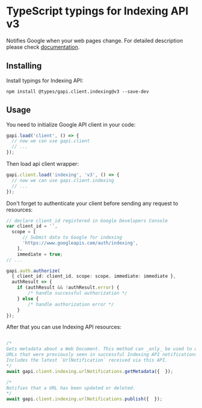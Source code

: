 # TypeScript typings for Indexing API v3

Notifies Google when your web pages change.
For detailed description please check [documentation](https://developers.google.com/search/apis/indexing-api/).

## Installing

Install typings for Indexing API:

```
npm install @types/gapi.client.indexing@v3 --save-dev
```

## Usage

You need to initialize Google API client in your code:

```typescript
gapi.load('client', () => {
  // now we can use gapi.client
  // ...
});
```

Then load api client wrapper:

```typescript
gapi.client.load('indexing', 'v3', () => {
  // now we can use gapi.client.indexing
  // ...
});
```

Don't forget to authenticate your client before sending any request to resources:

```typescript
// declare client_id registered in Google Developers Console
var client_id = '',
  scope = [ 
      // Submit data to Google for indexing
      'https://www.googleapis.com/auth/indexing',
    ],
    immediate = true;
// ...

gapi.auth.authorize(
  { client_id: client_id, scope: scope, immediate: immediate },
  authResult => {
    if (authResult && !authResult.error) {
        /* handle successful authorization */
    } else {
        /* handle authorization error */
    }
});
```

After that you can use Indexing API resources:

```typescript

/*
Gets metadata about a Web Document. This method can _only_ be used to query
URLs that were previously seen in successful Indexing API notifications.
Includes the latest `UrlNotification` received via this API.
*/
await gapi.client.indexing.urlNotifications.getMetadata({  });

/*
Notifies that a URL has been updated or deleted.
*/
await gapi.client.indexing.urlNotifications.publish({  });
```
